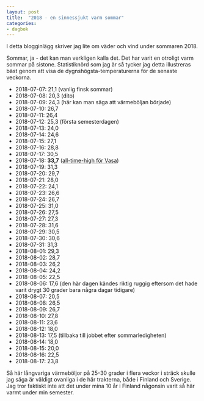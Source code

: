 ```yaml
---
layout: post
title:  "2018 - en sinnessjukt varm sommar"
categories:
- dagbok
---
```


I detta blogginlägg skriver jag lite om väder och vind under sommaren 2018.

Sommar, ja - det kan man verkligen kalla det. Det har varit en otroligt
varm sommar på sistone. Statistiknörd som jag är så tycker jag detta
illustreras bäst genom att visa de dygnshögsta-temperaturerna för de
senaste veckorna.

- 2018-07-07: 21,1 (vanlig finsk sommar)
- 2018-07-08: 20,3 (dito)
- 2018-07-09: 24,3 (här kan man säga att värmeböljan började)
- 2018-07-10: 26,7
- 2018-07-11: 26,4
- 2018-07-12: 25,3 (första semesterdagen)
- 2018-07-13: 24,0
- 2018-07-14: 24,6
- 2018-07-15: 27,1
- 2018-07-16: 28,8
- 2018-07-17: 30,5
- 2018-07-18: **33,7** ([all-time-high för Vasa](https://svenska.yle.fi/artikel/2018/07/18/nytt-varmerekord-i-vasa-33-7-grader))
- 2018-07-19: 31,3
- 2018-07-20: 29,7
- 2018-07-21: 28,0
- 2018-07-22: 24,1
- 2018-07-23: 26,6
- 2018-07-24: 26,7
- 2018-07-25: 31,0
- 2018-07-26: 27,5
- 2018-07-27: 27,3
- 2018-07-28: 31,6
- 2018-07-29: 30,5
- 2018-07-30: 30,6
- 2018-07-31: 31,3
- 2018-08-01: 29,3
- 2018-08-02: 28,7
- 2018-08-03: 26,2
- 2018-08-04: 24,2
- 2018-08-05: 22,5
- 2018-08-06: 17,6 (den här dagen kändes riktig ruggig eftersom det hade
  varit drygt 30 grader bara några dagar tidigare)
- 2018-08-07: 20,5
- 2018-08-08: 26,5
- 2018-08-09: 26,7
- 2018-08-10: 27,8
- 2018-08-11: 23,6
- 2018-08-12: 18,0
- 2018-08-13: 17,5 (tillbaka till jobbet efter sommarledigheten)
- 2018-08-14: 18,0
- 2018-08-15: 20,0
- 2018-08-16: 22,5
- 2018-08-17: 23,8


Så här långvariga värmeböljor på 25-30 grader i flera veckor i sträck
skulle jag säga är väldigt ovanliga i de här trakterna, både i Finland och
Sverige. Jag tror faktiskt inte att det under mina 10 år i Finland
någonsin varit så här varmt under min semester.

